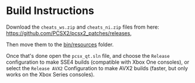 # Build Instructions

Download the `cheats_ws.zip` and `cheats_ni.zip` files from here: https://github.com/PCSX2/pcsx2_patches/releases,

Then move them to the [bin/resources](https://github.com/SirMangler/pcsx2/tree/master/bin/resources) folder.

Once that's done open the `pcsx_qt.sln` file, and choose the `Release` configuration to make SSE4 builds (compatible with Xbox One consoles), or select the `Release AVX2` Configuration to make AVX2 builds (faster, but only works on the Xbox Series consoles).